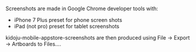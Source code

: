 Screenshots are made in Google Chrome developer tools with:
- iPhone 7 Plus preset for phone screen shots
- iPad (not pro) preset for tablet screenshots

kidoju-mobile-appstore-screenshots are then produced using File -> Export -> Artboards to Files....

